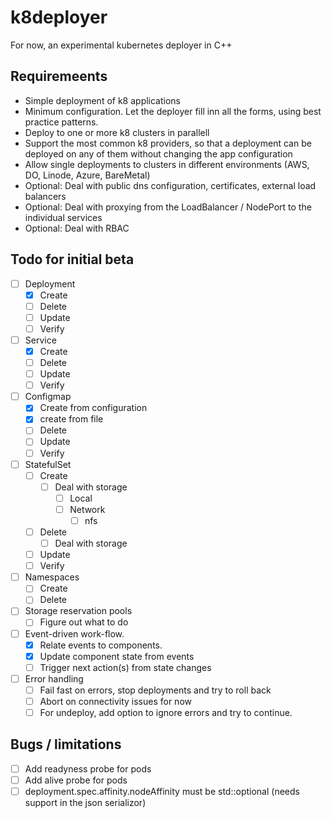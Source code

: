 # k8deployer
For now, an experimental kubernetes deployer in C++

## Requiremeents
- Simple deployment of k8 applications
- Minimum configuration. Let the deployer fill inn all the forms, using best practice patterns.
- Deploy to one or more k8 clusters in parallell
- Support the most common k8 providers, so that a deployment can be deployed on any of them without changing the app configuration
- Allow single deployments to clusters in different environments (AWS, DO, Linode, Azure, BareMetal)
- Optional: Deal with public dns configuration, certificates, external load balancers
- Optional: Deal with proxying from the LoadBalancer / NodePort to the individual services
- Optional: Deal with RBAC

## Todo for initial beta

- [ ] Deployment
    - [x] Create
    - [ ] Delete
    - [ ] Update
    - [ ] Verify

- [ ] Service
    - [x] Create
    - [ ] Delete
    - [ ] Update
    - [ ] Verify

- [ ] Configmap
    - [x] Create from configuration
    - [x] create from file
    - [ ] Delete
    - [ ] Update
    - [ ] Verify

- [ ] StatefulSet
    - [ ] Create
        - [ ] Deal with storage
            - [ ] Local
            - [ ] Network
                - [ ] nfs
    - [ ] Delete
        - [ ] Deal with storage
    - [ ] Update
    - [ ] Verify

- [ ] Namespaces
    - [ ] Create
    - [ ] Delete

- [ ] Storage reservation pools
    - [ ] Figure out what to do

- [ ] Event-driven work-flow.
    - [x] Relate events to components.
    - [x] Update component state from events
    - [ ] Trigger next action(s) from state changes

- [ ] Error handling
    - [ ] Fail fast on errors, stop deployments and try to roll back
    - [ ] Abort on connectivity issues for now
    - [ ] For undeploy, add option to ignore errors and try to continue.

## Bugs / limitations
- [ ] Add readyness probe for pods
- [ ] Add alive probe for pods
- [ ] deployment.spec.affinity.nodeAffinity must be std::optional (needs support in the json serializor)
